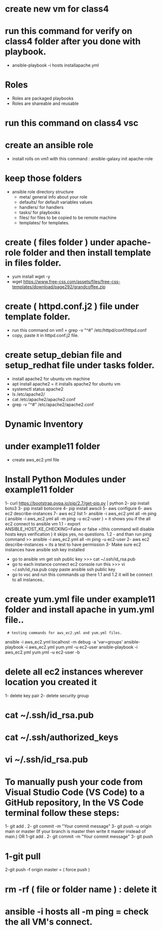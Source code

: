 # create new vm for class4
# run this command for verify on class4 folder after you done with playbook.
 - ansible-playbook  -i hosts installapache.yml
# Roles 
  - Roles are packaged playbooks
  - Roles are shareable and reusable
# run this command on class4 vsc

# create an ansible role
 - install rolls on vm1 with this command : ansible-galaxy  init apache-role

# keep those folders 
 - ansible role directory structure
    - meta/         general info about your role
    - defaults/     for default variables values
    - handlers/     for handlers
    - tasks/        for playbooks
    - files/        for files to be copied to be remote machine
    - templates/    for templates.

# create ( files folder ) under apache-role folder and then install template in files folder.
- yum install wget -y
- wget   https://www.free-css.com/assets/files/free-css-templates/download/page292/grandcoffee.zip

# create ( httpd.conf.j2 ) file under template folder.
 - run this command on vm1  =  grep -v  "^#" /etc/httpd/conf/httpd.conf
 - copy, paste it in httpd.conf.j2 file.

# create setup_debian file and setup_redhat file under tasks folder.
 - install apache2 for ubuntu vm machine
 - apt install apache2 = it installs apache2 for ubuntu vm
 - systemctl status  apache2
 - ls  /etc/apache2/
 - cat /etc/apache2/apache2.conf
 - grep  -v  "^#" /etc/apache2/apache2.conf

  # Dynamic Inventory 
  # under example11 folder 
  - create aws_ec2.yml file
  # Install Python Modules  under example11 folder  
   1- curl  https://bootstrap.pypa.io/pip/2.7/get-pip.py | python
   2- pip install boto3
   3- pip install botocore
   4- pip install awscli
   5- aws configure
   6- aws ec2 describe-instances
   7- aws ec2 list
   1- ansible  -i  aws_ec2.yml  all -m  ping ( ansible  -i aws_ec2.yml  all  -m  ping  -u  ec2-user ) = it shows you if the all ec2 connect to ansible vm
   1.1 - export ANSIBLE_HOST_KE_CHECKING=False or false =(this command will disable hosts keys verification ) it skips yes, no questions.
   1.2 - and than run ping command >> ansible  -i aws_ec2.yml  all  -m  ping  -u  ec2-user 
   2- aws ec2 describe-instances = its a test to have permission
   3- Make sure ec2 instances have ansible ssh key installed
   - go to ansible vm get ssh public key >>>  cat ~/.ssh/id_rsa.pub
   - go to each instance connect ec2 console run this >>> vi  ~/.ssh/id_rsa.pub copy paste ansible ssh public key
   - go to vsc and run this commands up there 1.1 and 1.2 it will be connect to all instances..

   # create yum.yml file under example11 folder and install apache in yum.yml file..
     # testing commands for aws_ec2.yml and yum.yml files.
   ansible  -i aws_ec2.yml  localhost  -m debug  -a 'var=groups'
   ansible-playbook  -i aws_ec2.yml  yum.yml  -u ec2-user
   ansible-playbook  -i aws_ec2.yml  yum.yml  -u ec2-user -b
   






# delete all ec2 instances wherever location you created it
  1- delete key pair
  2- delete security group



# cat ~/.ssh/id_rsa.pub
# cat ~/.ssh/authorized_keys
# vi  ~/.ssh/id_rsa.pub 

# To manually push your code from Visual Studio Code (VS Code) to a GitHub repository, In the VS Code terminal follow these steps:
 1- git add .
 2- git commit -m "Your commit message"
 3- git push -u origin main or master (If your branch is master then write it master instead of main.)
 OR 
 1-git add .
 2- git commit -m "Your commit message"
 3- git push

# 1-git pull
  2-git push -f origin master = ( force push )

# rm -rf ( file or folder name ) : delete it
# ansible  -i hosts  all  -m ping = check the all VM's connect.
